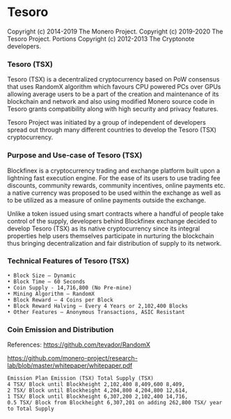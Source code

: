 # Tesoro

Copyright (c) 2014-2019 The Monero Project.
Copyright (c) 2019-2020 The Tesoro Project.
Portions Copyright (c) 2012-2013 The Cryptonote developers.



### Tesoro (TSX)

Tesoro (TSX) is a decentralized cryptocurrency based on PoW consensus that uses RandomX
algorithm which favours CPU powered PCs over GPUs allowing average users to be a part of the
creation and maintenance of its blockchain and network and also using modified Monero source
code in Tesoro grants compatibility along with high security and privacy features.

Tesoro Project was initiated by a group of independent of developers spread out through many
different countries to develop the Tesoro (TSX) cryptocurrency.

### Purpose and Use-case of Tesoro (TSX)

Blockfinex is a cryptocurrency trading and exchange platform built upon a lightning fast execution
engine. For the ease of its users to use trading fee discounts, community rewards, community
incentives, online payments etc. a native currency was proposed to be used within the exchange as
well as to be utilized as a measure of online payments outside the exchange.

Unlike a token issued using smart contracts where a handful of people take control of the supply,
developers behind Blockfinex exchange decided to develop Tesoro (TSX) as its native
cryptocurrency since its integral properties help users themselves participate in nurturing the
blockchain thus bringing decentralization and fair distribution of supply to its network.

### Technical Features of Tesoro (TSX)

```
• Block Size – Dynamic
• Block Time – 60 Seconds
• Coin Supply - 14,716,800 (No Pre-mine)
• Mining Algorithm – RandomX
• Block Reward – 4 Coins per Block
• Block Reward Halving – Every 4 Years or 2,102,400 Blocks
• Other Features – Anonymous Transactions, ASIC Resistant
```
### Coin Emission and Distribution

References: https://github.com/tevador/RandomX

https://github.com/monero-project/research-lab/blob/master/whitepaper/whitepaper.pdf

```
Emission Plan Emission (TSX) Total Supply (TSX)
4 TSX/ Block until Blockheight 2,102,400 8,409,600 8,409,
2 TSX/ Block until Blockheight 4,204,800 4,204,800 12,614,
1 TSX/ Block until Blockheight 6,307,200 2,102,400 14,716,
0.5 TSX/ Block from Blockheight 6,307,201 on adding 262,800 TSX/ year to Total Supply
```



